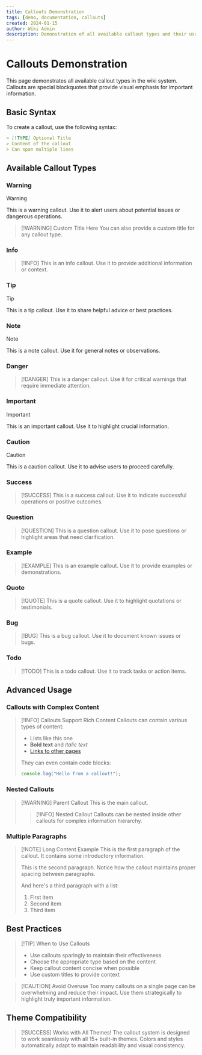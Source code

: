 ```yaml
---
title: Callouts Demonstration
tags: [demo, documentation, callouts]
created: 2024-01-15
author: Wiki Admin
description: Demonstration of all available callout types and their usage
---
```


# Callouts Demonstration

This page demonstrates all available callout types in the wiki system. Callouts are special blockquotes that provide visual emphasis for important information.

## Basic Syntax

To create a callout, use the following syntax:

```markdown
> [!TYPE] Optional Title
> Content of the callout
> Can span multiple lines
```

## Available Callout Types

### Warning

> [!WARNING]
> This is a warning callout. Use it to alert users about potential issues or dangerous operations.

> [!WARNING] Custom Title Here
> You can also provide a custom title for any callout type.

### Info

> [!INFO]
> This is an info callout. Use it to provide additional information or context.

### Tip

> [!TIP]
> This is a tip callout. Use it to share helpful advice or best practices.

### Note

> [!NOTE]
> This is a note callout. Use it for general notes or observations.

### Danger

> [!DANGER]
> This is a danger callout. Use it for critical warnings that require immediate attention.

### Important

> [!IMPORTANT]
> This is an important callout. Use it to highlight crucial information.

### Caution

> [!CAUTION]
> This is a caution callout. Use it to advise users to proceed carefully.

### Success

> [!SUCCESS]
> This is a success callout. Use it to indicate successful operations or positive outcomes.

### Question

> [!QUESTION]
> This is a question callout. Use it to pose questions or highlight areas that need clarification.

### Example

> [!EXAMPLE]
> This is an example callout. Use it to provide examples or demonstrations.

### Quote

> [!QUOTE]
> This is a quote callout. Use it to highlight quotations or testimonials.

### Bug

> [!BUG]
> This is a bug callout. Use it to document known issues or bugs.

### Todo

> [!TODO]
> This is a todo callout. Use it to track tasks or action items.

## Advanced Usage

### Callouts with Complex Content

> [!INFO] Callouts Support Rich Content
> Callouts can contain various types of content:
> - Lists like this one
> - **Bold text** and *italic text*
> - [Links to other pages](#)
> 
> They can even contain code blocks:
> ```javascript
> console.log("Hello from a callout!");
> ```

### Nested Callouts

> [!WARNING] Parent Callout
> This is the main callout.
> 
> > [!INFO] Nested Callout
> > Callouts can be nested inside other callouts for complex information hierarchy.

### Multiple Paragraphs

> [!NOTE] Long Content Example
> This is the first paragraph of the callout. It contains some introductory information.
> 
> This is the second paragraph. Notice how the callout maintains proper spacing between paragraphs.
> 
> And here's a third paragraph with a list:
> 1. First item
> 2. Second item
> 3. Third item

## Best Practices

> [!TIP] When to Use Callouts
> - Use callouts sparingly to maintain their effectiveness
> - Choose the appropriate type based on the content
> - Keep callout content concise when possible
> - Use custom titles to provide context

> [!CAUTION] Avoid Overuse
> Too many callouts on a single page can be overwhelming and reduce their impact. Use them strategically to highlight truly important information.

## Theme Compatibility

> [!SUCCESS] Works with All Themes!
> The callout system is designed to work seamlessly with all 15+ built-in themes. Colors and styles automatically adapt to maintain readability and visual consistency.